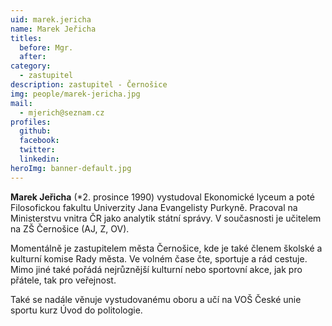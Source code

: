 ```yaml
---
uid: marek.jericha
name: Marek Jeřicha
titles:
  before: Mgr.
  after:
category:
  - zastupitel
description: zastupitel - Černošice
img: people/marek-jericha.jpg
mail:
  - mjerich@seznam.cz
profiles:
  github:
  facebook:
  twitter:
  linkedin:
heroImg: banner-default.jpg
---
```


**Marek Jeřicha** (*2. prosince 1990) vystudoval Ekonomické lyceum a poté Filosofickou fakultu Univerzity Jana Evangelisty Purkyně. Pracoval na Ministerstvu vnitra ČR jako analytik státní správy. V současnosti je učitelem na ZŠ Černošice (AJ, Z, OV).

Momentálně je zastupitelem města Černošice, kde je také členem školské a kulturní komise Rady města. Ve volném čase čte, sportuje a rád cestuje. Mimo jiné také pořádá nejrůznější kulturní nebo sportovní akce, jak pro přátele, tak pro veřejnost.

Také se nadále věnuje vystudovanému oboru a učí na VOŠ České unie sportu kurz Úvod do politologie. 

